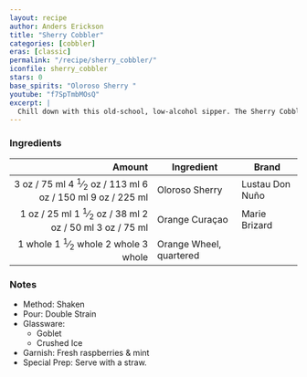 ```yaml
---
layout: recipe
author: Anders Erickson
title: "Sherry Cobbler"
categories: [cobbler]
eras: [classic]
permalink: "/recipe/sherry_cobbler/"
iconfile: sherry_cobbler
stars: 0
base_spirits: "Oloroso Sherry "
youtube: "f7SpTmbMOsQ"
excerpt: |
  Chill down with this old-school, low-alcohol sipper. The Sherry Cobbler is a classic, delicious alternative to the Mint Julep.
---
```


### Ingredients

|  Amount | Ingredient              | Brand           |
| ------: | ----------------------- | --------------- |
|    <span class="onex active">3 oz  / 75 ml</span> <span class="onehalfx">4 <sup>1</sup>&frasl;<sub>2</sub> oz  / 113 ml</span> <span class="twox">6 oz  / 150 ml</span> <span class="threex">9 oz  / 225 ml</span>| Oloroso Sherry          | Lustau Don Nuño |
|    <span class="onex active">1 oz  / 25 ml</span> <span class="onehalfx">1 <sup>1</sup>&frasl;<sub>2</sub> oz  / 38 ml</span> <span class="twox">2 oz  / 50 ml</span> <span class="threex">3 oz  / 75 ml</span>| Orange Curaçao          | Marie Brizard   |
| <span class="onex active">1 whole </span> <span class="onehalfx">1 <sup>1</sup>&frasl;<sub>2</sub> whole </span> <span class="twox">2 whole </span> <span class="threex">3 whole </span>| Orange Wheel, quartered |

### Notes

- Method: Shaken
- Pour: Double Strain
- Glassware:
  - Goblet
  - Crushed Ice
- Garnish: Fresh raspberries & mint
- Special Prep: Serve with a straw.

    
<script type="application/ld+json">
{
  "@context": "https://schema.org",
  "@type": "Recipe",
  "author": "{{ page.author }}",
  "description": "{{ page.excerpt | strip_html | replace: '"', "'" }}",
  "image": "{% for ingredient in site.data[page.iconfile].images.ingredient limit: 1 %}{{ ingredient.url }}{% endfor %}",
  "recipeIngredient": [  " 3 oz Oloroso Sherry ",
  " 1 oz Orange Curaçao ",
  "1 whole Orange Wheel, quartered"],
  "name": "{{ page.title }}",
  "recipeInstructions": "  {
    '@type': 'HowToStep',
    'text': '- Method: Shaken
'
  },  {
    '@type': 'HowToStep',
    'text': '- Pour: Double Strain
'
  },  {
    '@type': 'HowToStep',
    'text': '- Glassware:
'
  },  {
    '@type': 'HowToStep',
    'text': '  - Goblet
'
  },  {
    '@type': 'HowToStep',
    'text': '  - Crushed Ice
'
  },  {
    '@type': 'HowToStep',
    'text': '- Garnish: Fresh raspberries & mint
'
  },  {
    '@type': 'HowToStep',
    'text': '- Special Prep: Serve with a straw.
'
  }",
  "recipeYield": "1 to 3 cocktails",
  "recipeCategory": "cocktail",
  "aggregateRating": "{%- if page.stars -%}{%- include stars_metadata.html %} out of 5{% else %}NA{%- endif -%}",
  "recipeCuisine": "global",
  "prepTime": "20 minutes",
  "cookTime": "15 second",
  "keywords": "{{ page.title }}, cocktail, {{ page.eras }}, {%- include category_metadata.html -%}, {%- include spirits_metadata.html -%}",
  "nutrition": "NA"
}
</script>

    